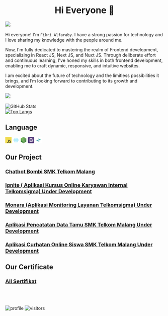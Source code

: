 <h1 align="center">Hi Everyone 👋</h1>
<!-- Line -->
<img src="https://user-images.githubusercontent.com/73097560/115834477-dbab4500-a447-11eb-908a-139a6edaec5c.gif">

<!-- Bio -->

Hi everyone! I'm `Fikri Alfaraby`. I have a strong passion for technology and I love sharing my knowledge with the people
around me.

Now, I'm fully dedicated to mastering the realm of Frontend development, specializing in React JS, Next JS, and Nuxt JS. Through deliberate effort and continuous learning, I've honed my skills in both frontend development, enabling me to craft dynamic, responsive, and intuitive websites.

I am excited about the future of technology and the limitless possibilities it brings, and I’m looking forward to contributing to
its growth and development.

<!-- Line -->
<img src="https://user-images.githubusercontent.com/73097560/115834477-dbab4500-a447-11eb-908a-139a6edaec5c.gif">

<!-- Statistic -->

![GitHub Stats](https://github-readme-stats.vercel.app/api?username=FikriAlfaraby&show_icons=true&include_all_commits=true&count_private=true&theme=tokyonight)
<br>
[![Top Langs](https://github-readme-stats.vercel.app/api/top-langs/?username=FikriAlfaraby&layout=compact&theme=tokyonight)](https://github.com/anuraghazra/github-readme-stats)

<!-- [![GitHub Streak](https://github-readme-streak-stats.herokuapp.com?user=FikriAlfaraby&theme=tokyonight&date_format=M%20j%5B%2C%20Y%5D&sideNums=BF91F3&sideLabels=BF91F3)](https://git.io/streak-stats) -->

<!-- Language -->

## Language

<code><img height="20" src="https://raw.githubusercontent.com/github/explore/80688e429a7d4ef2fca1e82350fe8e3517d3494d/topics/javascript/javascript.png"></code>
<code><img height="20" src="https://raw.githubusercontent.com/github/explore/80688e429a7d4ef2fca1e82350fe8e3517d3494d/topics/react/react.png"></code>
<code><img height="20" src="https://raw.githubusercontent.com/github/explore/80688e429a7d4ef2fca1e82350fe8e3517d3494d/topics/nodejs/nodejs.png"></code>
<code><img height="20" src="https://raw.githubusercontent.com/github/explore/80688e429a7d4ef2fca1e82350fe8e3517d3494d/topics/bootstrap/bootstrap.png"></code>
<code><img height="20" src="https://raw.githubusercontent.com/github/explore/80688e429a7d4ef2fca1e82350fe8e3517d3494d/topics/tailwind/tailwind.png"></code>

<!-- Project -->

## Our Project
<h3><a href="https://bombi-man-microphone.vercel.app/" target="_blank">Chatbot Bombi SMK Telkom Malang</a></h3>
<h3><a href="https://ignite.jesica.online/" target="_blank">Ignite ( Aplikasi Kursus Online Karyawan Internal Telkomsigma)  Under Development </a></h3>
<h3><a href="https://monara.jesica.online/" target="_blank">Monara (Aplikasi Monitoring Layanan Telkomsigma) Under Development </a></h3>
<h3><a href="https://bukutamu.jesica.online/" target="_blank">Aplikasi Pencatatan Data Tamu SMK Telkom Malang Under Development</a></h3>
<h3><a href="https://curhatan.jesica.online/" target="_blank">Aplikasi Curhatan Online Siswa SMK Telkom Malang Under Development</a></h3>


## Our Certificate
<h3><a href="https://drive.google.com/drive/folders/1bhgDWD7igFATd1qAZXMsmBvq-3KCAxrI?usp=sharing" target="_blank">All Sertifikat</a></h3>



<br><br><br>
![profile](https://komarev.com/ghpvc/?username=FikriAlfaraby&color=blue)
![visitors](https://visitor-badge.glitch.me/badge?page_id=FikriAlfaraby&color=blue)

<!--
**FikriAlfaraby/FikriAlfaraby** is a ✨ _special_ ✨ repository because its `README.md` (this file) appears on your GitHub profile.

Here are some ideas to get you started:

- 🔭 I’m currently working on ...
- 🌱 I’m currently learning ...
- 👯 I’m looking to collaborate on ...
- 🤔 I’m looking for help with ...
- 💬 Ask me about ...
- 📫 How to reach me: ...
- 😄 Pronouns: ...
- ⚡ Fun fact: ...
-->
